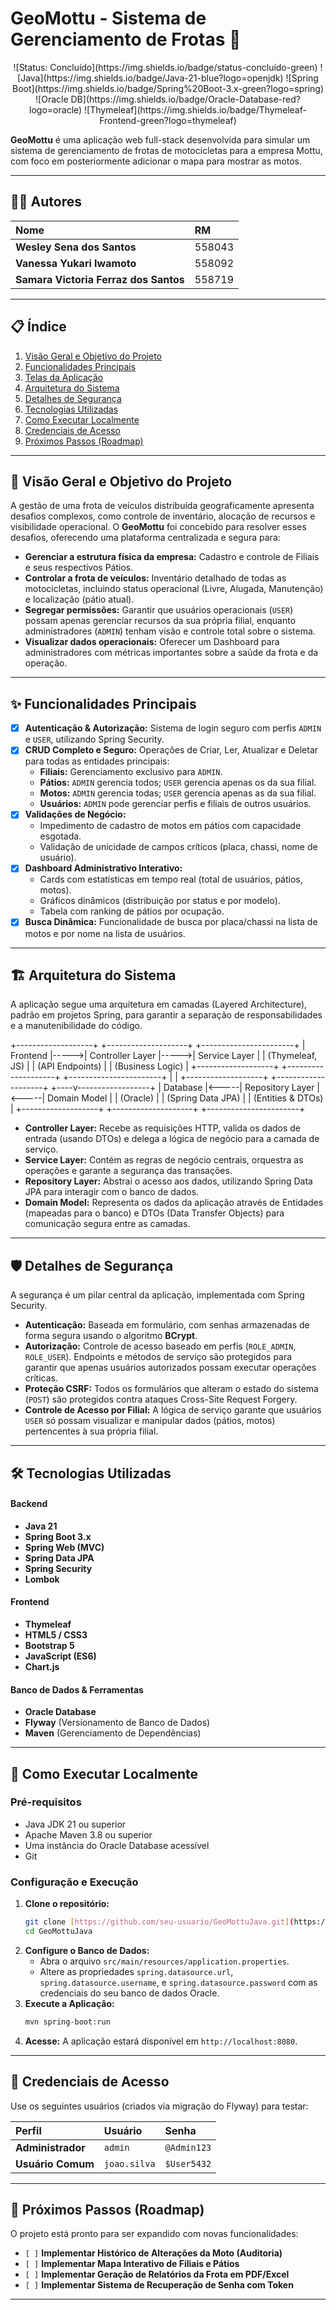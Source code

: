 # GeoMottu - Sistema de Gerenciamento de Frotas 🛵

<div align="center">
    ![Status: Concluído](https://img.shields.io/badge/status-concluído-green)
    ![Java](https://img.shields.io/badge/Java-21-blue?logo=openjdk)
    ![Spring Boot](https://img.shields.io/badge/Spring%20Boot-3.x-green?logo=spring)
    ![Oracle DB](https://img.shields.io/badge/Oracle-Database-red?logo=oracle)
    ![Thymeleaf](https://img.shields.io/badge/Thymeleaf-Frontend-green?logo=thymeleaf)
</div>


**GeoMottu** é uma aplicação web full-stack desenvolvida para simular um sistema de gerenciamento de frotas de motocicletas para a empresa Mottu, com foco em posteriormente adicionar o mapa para mostrar as motos.

---

## 🧑‍💻 Autores

<div align="center">

| Nome | RM |
| :--- | :--- |
| **Wesley Sena dos Santos** | 558043 |
| **Vanessa Yukari Iwamoto** | 558092 |
| **Samara Victoria Ferraz dos Santos** | 558719 |

</div>

---

## 📋 Índice

1.  [Visão Geral e Objetivo do Projeto](#-visão-geral-e-objetivo-do-projeto)
2.  [Funcionalidades Principais](#-funcionalidades-principais)
3.  [Telas da Aplicação](#-telas-da-aplicação)
4.  [Arquitetura do Sistema](#️-arquitetura-do-sistema)
5.  [Detalhes de Segurança](#-detalhes-de-segurança)
6.  [Tecnologias Utilizadas](#️-tecnologias-utilizadas)
7.  [Como Executar Localmente](#-como-executar-localmente)
8.  [Credenciais de Acesso](#-credenciais-de-acesso)
9. [Próximos Passos (Roadmap)](#-próximos-passos-roadmap)

---

## 🌟 Visão Geral e Objetivo do Projeto

A gestão de uma frota de veículos distribuída geograficamente apresenta desafios complexos, como controle de inventário, alocação de recursos e visibilidade operacional. O **GeoMottu** foi concebido para resolver esses desafios, oferecendo uma plataforma centralizada e segura para:

* **Gerenciar a estrutura física da empresa:** Cadastro e controle de Filiais e seus respectivos Pátios.
* **Controlar a frota de veículos:** Inventário detalhado de todas as motocicletas, incluindo status operacional (Livre, Alugada, Manutenção) e localização (pátio atual).
* **Segregar permissões:** Garantir que usuários operacionais (`USER`) possam apenas gerenciar recursos da sua própria filial, enquanto administradores (`ADMIN`) tenham visão e controle total sobre o sistema.
* **Visualizar dados operacionais:** Oferecer um Dashboard para administradores com métricas importantes sobre a saúde da frota e da operação.

---

## ✨ Funcionalidades Principais

-   [x] **Autenticação & Autorização:** Sistema de login seguro com perfis `ADMIN` e `USER`, utilizando Spring Security.
-   [x] **CRUD Completo e Seguro:** Operações de Criar, Ler, Atualizar e Deletar para todas as entidades principais:
    -   **Filiais:** Gerenciamento exclusivo para `ADMIN`.
    -   **Pátios:** `ADMIN` gerencia todos; `USER` gerencia apenas os da sua filial.
    -   **Motos:** `ADMIN` gerencia todas; `USER` gerencia apenas as da sua filial.
    -   **Usuários:** `ADMIN` pode gerenciar perfis e filiais de outros usuários.
-   [x] **Validações de Negócio:**
    -   Impedimento de cadastro de motos em pátios com capacidade esgotada.
    -   Validação de unicidade de campos críticos (placa, chassi, nome de usuário).
-   [x] **Dashboard Administrativo Interativo:**
    -   Cards com estatísticas em tempo real (total de usuários, pátios, motos).
    -   Gráficos dinâmicos (distribuição por status e por modelo).
    -   Tabela com ranking de pátios por ocupação.
-   [x] **Busca Dinâmica:** Funcionalidade de busca por placa/chassi na lista de motos e por nome na lista de usuários.

---

## 🏗️ Arquitetura do Sistema

A aplicação segue uma arquitetura em camadas (Layered Architecture), padrão em projetos Spring, para garantir a separação de responsabilidades e a manutenibilidade do código.

+-------------------+      +--------------------+      +-----------------------+
|  Frontend         |----->|  Controller Layer  |----->|  Service Layer        |
|  (Thymeleaf, JS)  |      |  (API Endpoints)   |      |  (Business Logic)     |
+-------------------+      +--------------------+      +-----------------------+
|
|
+-------------------+      +--------------------+      +----v------------------+
|  Database         |<-----|  Repository Layer  |<-----|  Domain Model         |
|  (Oracle)         |      |  (Spring Data JPA) |      |  (Entities & DTOs)    |
+-------------------+      +--------------------+      +-----------------------+

* **Controller Layer:** Recebe as requisições HTTP, valida os dados de entrada (usando DTOs) e delega a lógica de negócio para a camada de serviço.
* **Service Layer:** Contém as regras de negócio centrais, orquestra as operações e garante a segurança das transações.
* **Repository Layer:** Abstrai o acesso aos dados, utilizando Spring Data JPA para interagir com o banco de dados.
* **Domain Model:** Representa os dados da aplicação através de Entidades (mapeadas para o banco) e DTOs (Data Transfer Objects) para comunicação segura entre as camadas.

---

## 🛡️ Detalhes de Segurança

A segurança é um pilar central da aplicação, implementada com Spring Security.
* **Autenticação:** Baseada em formulário, com senhas armazenadas de forma segura usando o algoritmo **BCrypt**.
* **Autorização:** Controle de acesso baseado em perfis (`ROLE_ADMIN`, `ROLE_USER`). Endpoints e métodos de serviço são protegidos para garantir que apenas usuários autorizados possam executar operações críticas.
* **Proteção CSRF:** Todos os formulários que alteram o estado do sistema (`POST`) são protegidos contra ataques Cross-Site Request Forgery.
* **Controle de Acesso por Filial:** A lógica de serviço garante que usuários `USER` só possam visualizar e manipular dados (pátios, motos) pertencentes à sua própria filial.

---

## 🛠️ Tecnologias Utilizadas

#### **Backend**
* **Java 21**
* **Spring Boot 3.x**
* **Spring Web (MVC)**
* **Spring Data JPA**
* **Spring Security**
* **Lombok**

#### **Frontend**
* **Thymeleaf**
* **HTML5 / CSS3**
* **Bootstrap 5**
* **JavaScript (ES6)**
* **Chart.js**

#### **Banco de Dados & Ferramentas**
* **Oracle Database**
* **Flyway** (Versionamento de Banco de Dados)
* **Maven** (Gerenciamento de Dependências)

---

## 🚀 Como Executar Localmente

### **Pré-requisitos**
* Java JDK 21 ou superior
* Apache Maven 3.8 ou superior
* Uma instância do Oracle Database acessível
* Git

### **Configuração e Execução**
1.  **Clone o repositório:**
    ```bash
    git clone [https://github.com/seu-usuario/GeoMottuJava.git](https://github.com/seu-usuario/GeoMottuJava.git)
    cd GeoMottuJava
    ```
2.  **Configure o Banco de Dados:**
    * Abra o arquivo `src/main/resources/application.properties`.
    * Altere as propriedades `spring.datasource.url`, `spring.datasource.username`, e `spring.datasource.password` com as credenciais do seu banco de dados Oracle.
3.  **Execute a Aplicação:**
    ```bash
    mvn spring-boot:run
    ```
4.  **Acesse:** A aplicação estará disponível em `http://localhost:8080`.

---

## 🔑 Credenciais de Acesso

Use os seguintes usuários (criados via migração do Flyway) para testar:

| Perfil | Usuário | Senha |
| :--- | :--- | :--- |
| **Administrador** | `admin` | `@Admin123` |
| **Usuário Comum** | `joao.silva` | `$User5432` |

---

## 🔮 Próximos Passos (Roadmap)
O projeto está pronto para ser expandido com novas funcionalidades:
-   `[ ]` **Implementar Histórico de Alterações da Moto (Auditoria)**
-   `[ ]` **Implementar Mapa Interativo de Filiais e Pátios**
-   `[ ]` **Implementar Geração de Relatórios da Frota em PDF/Excel**
-   `[ ]` **Implementar Sistema de Recuperação de Senha com Token**

---
